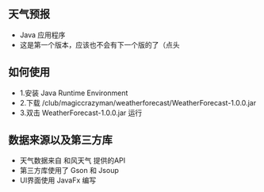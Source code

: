 ## 天气预报

- Java 应用程序
- 这是第一个版本，应该也不会有下一个版的了（点头

## 如何使用

- 1.安装 Java Runtime Environment
- 2.下载 /club/magiccrazyman/weatherforecast/WeatherForecast-1.0.0.jar
- 3.双击 WeatherForecast-1.0.0.jar 运行

## 数据来源以及第三方库

- 天气数据来自 和风天气 提供的API
- 第三方库使用了 Gson 和 Jsoup
- UI界面使用 JavaFx 编写
